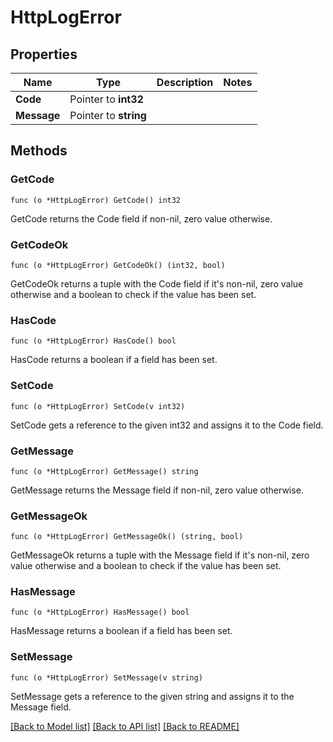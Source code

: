 # HttpLogError

## Properties

Name | Type | Description | Notes
------------ | ------------- | ------------- | -------------
**Code** | Pointer to **int32** |  | 
**Message** | Pointer to **string** |  | 

## Methods

### GetCode

`func (o *HttpLogError) GetCode() int32`

GetCode returns the Code field if non-nil, zero value otherwise.

### GetCodeOk

`func (o *HttpLogError) GetCodeOk() (int32, bool)`

GetCodeOk returns a tuple with the Code field if it's non-nil, zero value otherwise
and a boolean to check if the value has been set.

### HasCode

`func (o *HttpLogError) HasCode() bool`

HasCode returns a boolean if a field has been set.

### SetCode

`func (o *HttpLogError) SetCode(v int32)`

SetCode gets a reference to the given int32 and assigns it to the Code field.

### GetMessage

`func (o *HttpLogError) GetMessage() string`

GetMessage returns the Message field if non-nil, zero value otherwise.

### GetMessageOk

`func (o *HttpLogError) GetMessageOk() (string, bool)`

GetMessageOk returns a tuple with the Message field if it's non-nil, zero value otherwise
and a boolean to check if the value has been set.

### HasMessage

`func (o *HttpLogError) HasMessage() bool`

HasMessage returns a boolean if a field has been set.

### SetMessage

`func (o *HttpLogError) SetMessage(v string)`

SetMessage gets a reference to the given string and assigns it to the Message field.


[[Back to Model list]](../README.md#documentation-for-models) [[Back to API list]](../README.md#documentation-for-api-endpoints) [[Back to README]](../README.md)


